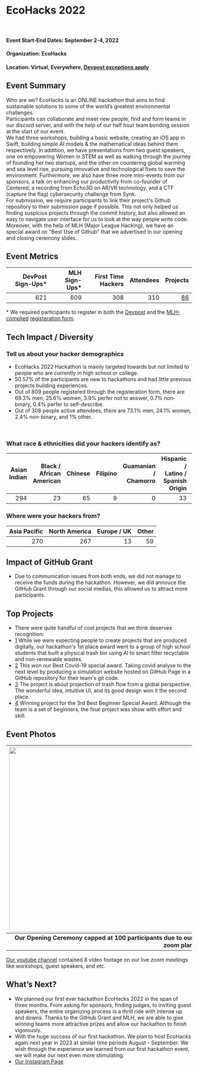 # EcoHacks 2022
 <br>

#### Event Start-End Dates: September 2-4, 2022 
#### Organization: EcoHacks
#### Location: Virtual, Everywhere, [Devpost exceptions apply](https://help.devpost.com/hc/en-us/articles/360058308652-What-are-the-standard-exceptions-for-global-eligibility-)

## Event Summary

Who are we? EcoHacks is an ONLINE hackathon that aims to find sustainable solutions to some of the world’s greatest environmental challenges. 
<br/>
Participants can collaborate and meet new people, find and form teams in our discord server, and with the help of our half hour team bonding session at the start of our event. 
<br />
We had three workshops, building a basic website, creating an iOS app in Swift, building simple AI models & the mathematical ideas behind them respectively.
In addition, we have presentations from two guest speakers, one on empowering Women in STEM as well as walking through the journey of founding her two startups,
and the other on countering global warming and sea level rise, pursuing innovative and technological fixes to save the environment.
Furthermore, we also have three more mini-events from our sponsors, a talk on enhancing our productivity from co-founder of Centered, 
a recording from Echo3D on AR/VR technology, and a CTF (capture the flag) cybersecurity challenge from Synk.
<br />
For submission, we require participants to link their project's Github repository to their submission page if possible. This not only helped us finding suspicius projects through the commit history,
but also allowed an easy to navigate user interface for us to look at the way people write code. Moreover, with the help of MLH (Major League Hacking), we have
an special award on "Best Use of Github" that we advertised in our opening and closing ceremony slides.

## Event Metrics 

| DevPost Sign-Ups* | MLH Sign-Ups* | First Time Hackers | Attendees | Projects|
|---------------:|--------------:|------------:|------------:|------------:|
| 621 | 609 | 308 | 310 | [86](https://ecohacks.devpost.com/project-gallery) | 

\* We required participants to register in both the [Devpost](https://ecohacks.devpost.com) and the [MLH-complied](https://github.com/MLH/mlh-policies/blob/main/member-event-guidelines.md)
  [registeration form](https://forms.gle/HKJTQSRCJ5hcS1288).

## Tech Impact / Diversity 

### Tell us about your hacker demographics

 - EcoHacks 2022 Hackathon is mainly targeted towards but not limited to people who are currently in high school or college.
 - 50.57% of the participants are new to hackathons and had little previous projects building experiences. 
 - Out of 609 people registered through the registeration form, there are 69.3% men, 25.6% women, 3.9% perfer not to answer, 0.7% non-binary, 0.4% perfer to self-describe. 
 - Out of 308 people active attendees, there are 73.1% men, 24.1% women, 2.4% non-binary, and 1% other.
 
 <br>

### What race & ethnicities did your hackers identify as?

| Asian Indian | Black / <br> African American | Chinese | Filipino | Guamanian / <br> Chamorro | Hispanic / <br> Latino / <br> Spanish Origin | Japanese | Korean | Middle Eastern | Native American / <br> Alaskan Native | Native Hawaiian | Samoan | Vietnamese | White | Other Asian | Other Pacific Islander | Perfer Not to Answer | Turkish | Sri Lanka | Brazilian | Indian | Pakistani | Bangladeshi | Slavic and Persian | Singaporean | Bangladeshi |
|--------:|--------:|--------:|--------:|--------:|--------:|--------:|--------:|--------:|--------:|--------:|--------:|--------:|--------:|--------:|--------:|--------:|--------:|--------:|--------:|--------:|--------:|--------:|--------:|--------:|--------:|
| 294 | 23 | 65 | 9 | 0 | 33 | 3 | 2 | 13 | 3 | 0 | 0 | 10 | 44 | 17 | 0 | 24 | 1 | 1 | 2 | 65 | 9 | 3 | 1 | 1 | 1 |


### Where were your hackers from?
| Asia Pacific | North America | Europe / UK | Other |
|---------------:|--------------:|------------:|---------:|
| 270 | 267 | 13 | 59 |

## Impact of GitHub Grant
- Due to communication issues from both ends, we did not manage to receive the funds during the hackathon. However, we did annouce the GitHub Grant through our social medias, this allowed us to attract more participants.

## Top Projects

- There were quite handful of cool projects that we think deserves recognition:
- [1](https://devpost.com/software/recycleai-v1dqz5) While we were expecting people to create projects that are produced digitally, our hackathon's 1st place award went to a group of high school students that built a physical trash bin using AI to smart filter recyclable and non-renewable wastes. <br> 
- [2](https://devpost.com/software/covid-spread-stimulation) This won our Best Covid-19 special award. Taking covid analyse to the next level by producing a simulation website hosted on GitHub Page in a GitHub repository for their team's git code.
- [3](https://devpost.com/software/splastic) The project is about projection of trash flow from a global perspective. The wonderful idea, intuitive UI, and its good design won it the second place.
- [4](https://devpost.com/software/waste-eraser) Winning project for the 3rd Best Beginner Special Award. Although the team is a set of beginners, the final project was show with effort and skill. 

## Event Photos
|<img src="https://cdn.discordapp.com/attachments/978086586380075059/1018397651835813888/PAss.png" width="500" height="auto">|<img src="https://cdn.discordapp.com/attachments/978086586380075059/1018398041750904842/PAss.png" width="500" height="auto">|<img src="https://cdn.discordapp.com/attachments/978086586380075059/1018398972685066260/PAss.png" width="500" height="auto">|
|--:|--:|--:|
|<b> Our Opening Ceremony capped at 100 participants due to our zoom plan </b>|<b> Our Closing Ceremony thanking all of our sponsors/partners </b>|<b> Us annoucing our final hackathon winners </b>|

[Our youtube channel](https://www.youtube.com/channel/UCGhHwq815eUXINHQLmjH9QQ) contained 8 video footage on our live zoom meetings like workshops, guest speakers, and etc.

## What’s Next?
- We planned our first ever hackathon EcoHacks 2022 in the span of three months. From asking for sponsors, finding judges, to inviting guest speakers, the entire organizing process is a thrill ride with intense up and downs. 
  Thanks to the GitHub Grant and MLH, we are able to give winning teams more attractive prizes and allow our hackathon to finish vigorously. <br>
- With the huge success of our first hackathon. We plan to host EcoHacks again next year in 2023 at similar time periods August - September. We wish through the experience we learned from our first hackathon event, we will make our next even more stimulating. <br>
- [Our Instagram Page](https://www.instagram.com/ecohacks22/)
